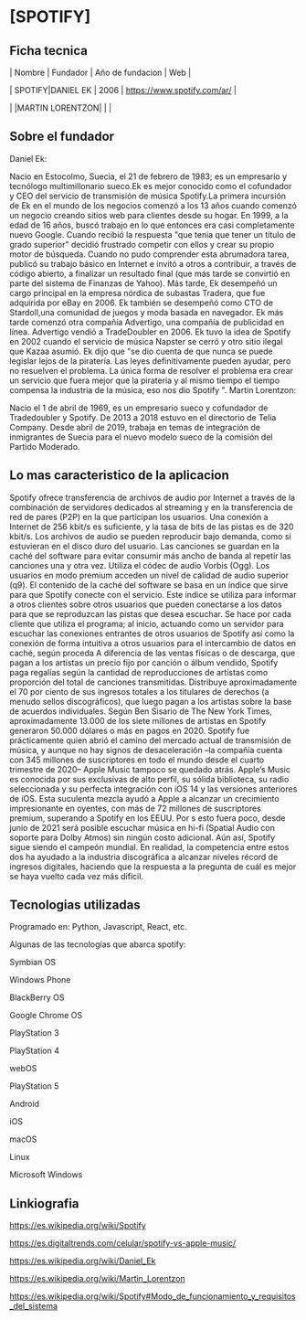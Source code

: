 # [SPOTIFY]

## Ficha tecnica


| Nombre |     Fundador   | Año de fundacion |            Web                 |

| SPOTIFY|DANIEL EK       |        2006      | https://www.spotify.com/ar/    |

|        |MARTIN LORENTZON|                  |                                |


## Sobre el fundador

Daniel Ek:

Nacio en Estocolmo, Suecia, el 21 de febrero de 1983; es un empresario y tecnólogo multimillonario sueco.Ek es mejor conocido como el cofundador y CEO del servicio de transmisión de música Spotify.La primera incursión de Ek en el mundo de los negocios comenzó a los 13 años cuando comenzó un negocio creando sitios web para clientes desde su hogar.
En 1999, a la edad de 16 años, buscó trabajo en lo que entonces era casi completamente nuevo Google. Cuando recibió la respuesta "que tenia que tener un título de grado superior" decidió frustrado competir con ellos y crear su propio motor de búsqueda. 
Cuando no pudo comprender esta abrumadora tarea, publicó su trabajo básico en Internet e invitó a otros a contribuir, a través de código abierto, a finalizar un resultado final (que más tarde se convirtió en parte del sistema de Finanzas de Yahoo).
Más tarde, Ek desempeñó un cargo principal en la empresa nórdica de subastas Tradera, que fue adquirida por eBay en 2006. Ek también se desempeñó como CTO de Stardoll,una comunidad de juegos y moda basada en navegador. Ek más tarde comenzó otra compañía Advertigo, una compañía de publicidad en línea. Advertigo vendió a TradeDoubler en 2006.
Ek tuvo la idea de Spotify en 2002 cuando el servicio de música Napster se cerró y otro sitio ilegal que Kazaa asumió. Ek dijo que "se dio cuenta de que nunca se puede legislar lejos de la piratería. Las leyes definitivamente pueden ayudar, pero no resuelven el problema. La única forma de resolver el problema era crear un servicio que fuera mejor que la piratería y al mismo tiempo el tiempo compensa la industria de la música, eso nos dio Spotify ".
Martin Lorentzon:

Nacio el 1 de abril de 1969, es un empresario sueco y cofundador de Tradedoubler y Spotify. 
De 2013 a 2018 estuvo en el directorio de Telia Company.
Desde abril de 2019, trabaja en temas de integración de inmigrantes de Suecia para el nuevo modelo sueco de la comisión del Partido Moderado.


## Lo mas caracteristico de la aplicacion

Spotify ofrece transferencia de archivos de audio por Internet a través de la combinación de servidores dedicados al streaming y en la transferencia de red de pares (P2P) en la que participan los usuarios. Una conexión a Internet de 256 kbit/s es suficiente, y la tasa de bits de las pistas es de 320 kbit/s. Los archivos de audio se pueden reproducir bajo demanda, como si estuvieran en el disco duro del usuario. Las canciones se guardan en la caché del software para evitar consumir más ancho de banda al repetir las canciones una y otra vez. Utiliza el códec de audio Vorbis (Ogg).
Los usuarios en modo premium acceden un nivel de calidad de audio superior (q9). El contenido de la caché del software se basa en un índice que sirve para que Spotify conecte con el servicio. Este índice se utiliza para informar a otros clientes sobre otros usuarios que pueden conectarse a los datos para que se reproduzcan las pistas que desea escuchar.
Se hace por cada cliente que utiliza el programa; al inicio, actuando como un servidor para escuchar las conexiones entrantes de otros usuarios de Spotify así como la conexión de forma intuitiva a otros usuarios para el intercambio de datos en caché, según proceda
A diferencia de las ventas físicas o de descarga, que pagan a los artistas un precio fijo por canción o álbum vendido, Spotify paga regalías según la cantidad de reproducciones de artistas como proporción del total de canciones transmitidas. Distribuye aproximadamente el 70 por ciento de sus ingresos totales a los titulares de derechos (a menudo sellos discográficos), que luego pagan a los artistas sobre la base de acuerdos individuales. Según Ben Sisario de The New York Times, aproximadamente 13.000 de los siete millones de artistas en Spotify generaron 50.000 dólares o más en pagos en 2020.
Spotify fue prácticamente quien abrió el camino del mercado actual de transmisión de música, y aunque no hay signos de desaceleración –la compañía cuenta con 345 millones de suscriptores en todo el mundo desde el cuarto trimestre de 2020– Apple Music tampoco se quedado atrás.
Apple’s Music es conocida por sus exclusivas de alto perfil, su sólida biblioteca, su radio seleccionada y su perfecta integración con iOS 14 y las versiones anteriores de iOS. Esta suculenta mezcla ayudó a Apple a alcanzar un crecimiento impresionante en oyentes, con más de 72 millones de suscriptores premium, superando a Spotify en los EEUU. Por s esto fuera poco, desde junio de 2021 será posible escuchar música en hi-fi (Spatial Audio con soporte para Dolby Atmos) sin ningún costo adicional.
Aún así, Spotify sigue siendo el campeón mundial. En realidad, la competencia entre estos dos ha ayudado a la industria discográfica a alcanzar niveles récord de ingresos digitales, haciendo que la respuesta a la pregunta de cuál es mejor se haya vuelto cada vez más difícil.

## Tecnologias utilizadas
Programado en:	Python, Javascript, React, etc.

Algunas de las tecnologías que abarca spotify:
	
Symbian OS

Windows Phone

BlackBerry OS

Google Chrome OS

PlayStation 3

PlayStation 4

webOS

PlayStation 5

Android

iOS

macOS

Linux

Microsoft Windows


## Linkiografia

https://es.wikipedia.org/wiki/Spotify

https://es.digitaltrends.com/celular/spotify-vs-apple-music/

https://es.wikipedia.org/wiki/Daniel_Ek

https://es.wikipedia.org/wiki/Martin_Lorentzon

https://es.wikipedia.org/wiki/Spotify#Modo_de_funcionamiento_y_requisitos_del_sistema

